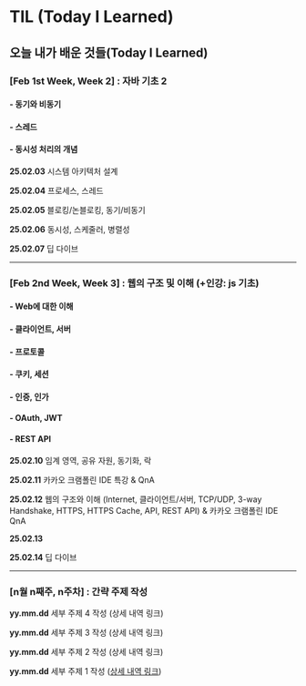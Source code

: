 # TIL (Today I Learned)

## 오늘 내가 배운 것들(Today I Learned)

### [Feb 1st Week, Week 2] : 자바 기초 2
#### - 동기와 비동기
#### - 스레드
#### - 동시성 처리의 개념

**25.02.03** 시스템 아키텍처 설계

**25.02.04** 프로세스, 스레드

**25.02.05** 블로킹/논블로킹, 동기/비동기

**25.02.06** 동시성, 스케줄러, 병렬성

**25.02.07** 딥 다이브

---

### [Feb 2nd Week, Week 3] : 웹의 구조 및 이해 (+인강: js 기초)
#### - Web에 대한 이해
#### - 클라이언트, 서버
#### - 프로토콜
#### - 쿠키, 세션
#### - 인증, 인가
#### - OAuth, JWT
#### - REST API

**25.02.10** 임계 영역, 공유 자원, 동기화, 락

**25.02.11** 카카오 크램폴린 IDE 특강 & QnA

**25.02.12** 웹의 구조와 이해 (Internet, 클라이언트/서버, TCP/UDP, 
3-way Handshake, HTTPS, HTTPS Cache, API, REST API) & 카카오 크램폴린 IDE QnA

**25.02.13** 

**25.02.14** 딥 다이브


---
### [n월 n째주, n주차] : 간략 주제 작성 

**yy.mm.dd** 세부 주제 4 작성 (상세 내역 링크)

**yy.mm.dd** 세부 주제 3 작성 (상세 내역 링크)

**yy.mm.dd** 세부 주제 2 작성 (상세 내역 링크)

**yy.mm.dd** 세부 주제 1 작성 ([상세 내역 링크](https://github.com/kakao-cloud-edu-5/til-template/blob/main/Jan/yyyy-mm-dd))
